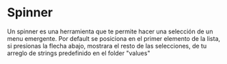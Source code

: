 # Spinner

Un spinner es una herramienta que te permite hacer una selección de un menu emergente. Por default se posiciona en el primer elemento de la lista, si presionas la flecha abajo, mostrara el resto de las selecciones, de tu arreglo de strings predefinido en el folder "values"


